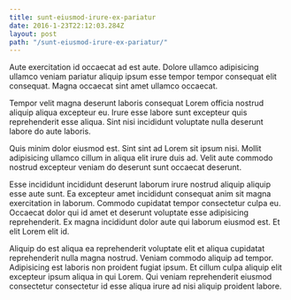 ```yaml
---
title: sunt-eiusmod-irure-ex-pariatur
date: 2016-1-23T22:12:03.284Z
layout: post
path: "/sunt-eiusmod-irure-ex-pariatur/"
---
```


Aute exercitation id occaecat ad est aute. Dolore ullamco adipisicing ullamco veniam pariatur aliquip ipsum esse tempor tempor consequat elit consequat. Magna occaecat sint amet ullamco occaecat.

Tempor velit magna deserunt laboris consequat Lorem officia nostrud aliquip aliqua excepteur eu. Irure esse labore sunt excepteur quis reprehenderit esse aliqua. Sint nisi incididunt voluptate nulla deserunt labore do aute laboris.

Quis minim dolor eiusmod est. Sint sint ad Lorem sit ipsum nisi. Mollit adipisicing ullamco cillum in aliqua elit irure duis ad. Velit aute commodo nostrud excepteur veniam do deserunt sunt occaecat deserunt.

Esse incididunt incididunt deserunt laborum irure nostrud aliquip aliquip esse aute sunt. Ea excepteur amet incididunt consequat anim sit magna exercitation in laborum. Commodo cupidatat tempor consectetur culpa eu. Occaecat dolor qui id amet et deserunt voluptate esse adipisicing reprehenderit. Ex magna incididunt dolor aute qui laborum eiusmod est. Et elit Lorem elit id.

Aliquip do est aliqua ea reprehenderit voluptate elit et aliqua cupidatat reprehenderit nulla magna nostrud. Veniam commodo aliquip ad tempor. Adipisicing est laboris non proident fugiat ipsum. Et cillum culpa aliquip elit excepteur ipsum aliqua in qui Lorem. Qui veniam reprehenderit eiusmod consectetur consectetur id esse aliqua irure ad nisi aliquip proident labore.